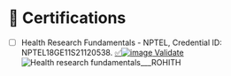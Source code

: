 # 📜 Certifications

- [ ] Health Research Fundamentals - NPTEL, Credential ID: NPTEL18GE11S21120538.  [✅![image](https://github.com/ROHITHKM92/ROHITH/assets/87298902/91e9e9cb-f00f-4a28-9242-9b45fdeda12a)
Validate](http://nptel.ac.in/noc/E_Certificate/noc18-ge11/NPTEL18GE11S211205381810036247.jpg)![Health research fundamentals___ROHITH](https://github.com/ROHITHKM92/ROHITH/assets/87298902/5c899138-0a0b-4940-a1e6-f03b8e4e9393)
